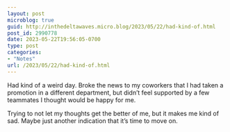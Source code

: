 ```yaml
---
layout: post
microblog: true
guid: http://inthedeltawaves.micro.blog/2023/05/22/had-kind-of.html
post_id: 2990778
date: 2023-05-22T19:56:05-0700
type: post
categories:
- "Notes"
url: /2023/05/22/had-kind-of.html
---
```

<p>Had kind of a weird day. Broke the news to my coworkers that I had taken a promotion in a different department, but didn’t feel supported by a few teammates I thought would be happy for me. </p><p>Trying to not let my thoughts get the better of me, but it makes me kind of sad. Maybe just another indication that it’s time to move on.</p>

